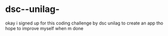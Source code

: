 # dsc--unilag-
okay i signed  up for this coding challenge by dsc unilag to create an app tho hope to improve myself when m done
